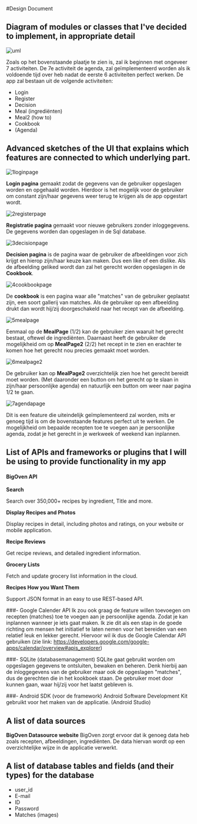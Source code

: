 #Design Document

## Diagram of modules or classes that I've decided to implement, in appropriate detail
![uml](https://cloud.githubusercontent.com/assets/18394877/15707599/d3c596c6-27f9-11e6-9632-bc17f25e82b1.PNG)

Zoals op het bovenstaande plaatje te zien is, zal ik beginnen met ongeveer 7 activiteiten. De 7e activiteit de agenda, zal geïmplementeerd worden als ik voldoende tijd over heb nadat de eerste 6 activiteiten perfect werken.
De app zal bestaan uit de volgende activiteiten:
- Login
- Register
- Decision
- Meal (ingrediënten)
- Meal2 (how to)
- Cookbook
- (Agenda)
 
## Advanced sketches of the UI that explains which features are connected to which underlying part.
![1loginpage](https://cloud.githubusercontent.com/assets/18394877/15707048/e58f4cc4-27f6-11e6-86fd-cf194674f690.png)

**Login pagina** gemaakt zodat de gegevens van de gebruiker opgeslagen worden en opgehaald worden. Hierdoor is het mogelijk voor de gebruiker om constant zijn/haar gegevens weer terug te krijgen als de app opgestart wordt.

![2registerpage](https://cloud.githubusercontent.com/assets/18394877/15707049/e58f64a2-27f6-11e6-87f3-7f75c8857702.png)

**Registratie pagina** gemaakt voor nieuwe gebruikers zonder inloggegevens. De gegevens worden dan opgeslagen in de Sql database.

![3decisionpage](https://cloud.githubusercontent.com/assets/18394877/15707051/e5928e8e-27f6-11e6-9457-845e3a750d44.png)

**Decision pagina** is de pagina waar de gebruiker de afbeeldingen voor zich krijgt en hierop zijn/haar keuze kan maken. Dus een like of een dislike. Als de afbeelding geliked wordt dan zal het gerecht worden opgeslagen in de **Cookbook**.

![4cookbookpage](https://cloud.githubusercontent.com/assets/18394877/15707052/e5a6343e-27f6-11e6-909a-5c294f8c29a5.png)

De **cookbook** is een pagina waar alle "matches" van de gebruiker geplaatst zijn, een soort gallerij van matches. Als de gebruiker op een afbeelding drukt dan wordt hij/zij doorgeschakeld naar het recept van de afbeelding.

![5mealpage](https://cloud.githubusercontent.com/assets/18394877/15707046/e58e423e-27f6-11e6-846f-04025cf1ced7.png)

Eenmaal op de **MealPage** (1/2) kan de gebruiker zien waaruit het gerecht bestaat, oftewel de ingrediënten. Daarnaast heeft de gebruiker de mogelijkheid om op **MealPage2** (2/2) het recept in te zien en erachter te komen hoe het gerecht nou precies gemaakt moet worden.

![6mealpage2](https://cloud.githubusercontent.com/assets/18394877/15707050/e58f67a4-27f6-11e6-8815-06029c04553e.png)

De gebruiker kan op **MealPage2** overzichtelijk zien hoe het gerecht bereidt moet worden. (Met daaronder een button om het gerecht op te slaan in zijn/haar persoonlijke agenda) en natuurlijk een button om weer naar pagina 1/2 te gaan. 

![7agendapage](https://cloud.githubusercontent.com/assets/18394877/15707047/e58e783a-27f6-11e6-9c56-a1cda8d11fd9.png)

Dit is een feature die uiteindelijk geïmplementeerd zal worden, mits er genoeg tijd is om de bovenstaande features perfect uit te werken. De mogelijkheid om bepaalde recepten toe te voegen aan je persoonlijke agenda, zodat je het gerecht in je werkweek of weekend kan inplannen.

## List of APIs and frameworks or plugins that I will be using to provide functionality in my app
#### BigOven API

**Search**

Search over 350,000+ recipes by ingredient, Title and more.

**Display Recipes and Photos**

Display recipes in detail, including photos and ratings, on your website or mobile application.

**Recipe Reviews**

Get recipe reviews, and detailed ingredient information.

**Grocery Lists**

Fetch and update grocery list information in the cloud.

**Recipes How you Want Them**

Support JSON format in an easy to use REST-based API.

###- Google Calender API
Ik zou ook graag de feature willen toevoegen om recepten (matches) toe te voegen aan je persoonlijke agenda. Zodat je kan inplannen wanneer je iets gaat maken. Ik zie dit als een stap in de goede richting om mensen het initiatief te laten nemen voor het bereiden van een relatief leuk en lekker gerecht. Hiervoor wil ik dus de Google Calendar API gebruiken (zie link: https://developers.google.com/google-apps/calendar/overview#apis_explorer)

###- SQLite (databasemanagement)
SQLite gaat gebruikt worden om opgeslagen gegevens te ontsluiten, bewaken en beheren. Denk hierbij aan de inloggegevens van de gebruiker maar ook de opgeslagen "matches", dus de gerechten die in het kookboek staan. De gebruiker moet door kunnen gaan, waar hij/zij voor het laatst gebleven is.

###- Android SDK (voor de framework)
Android Software Development Kit gebruikt voor het maken van de applicatie. (Android Studio)

## A list of data sources
**BigOven Datasource website** 
BigOven zorgt ervoor dat ik genoeg data heb zoals recepten, afbeeldingen, ingrediënten. De data hiervan wordt op een overzichtelijke wijze in de applicatie verwerkt.

## A list of database tables and fields (and their types) for the database
- user_id
- E-mail
- ID
- Password
- Matches (images)
